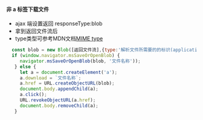 #### 非 a 标签下载文件

+ ajax 端设置返回 responseType:blob
+ 拿到返回文件流后
+ type类型可参考MDN文档[MIME type](https://developer.mozilla.org/en-US/docs/Web/HTTP/Basics_of_HTTP/MIME_types/Common_types "MIME type")

```javascript
  const blob = new Blob([返回文件流],{type:'解析文件所需要的的标识(application/pdf、image/gif等)'})
  if (window.navigator.msSaveOrOpenBlob) {
     navigator.msSaveOrOpenBlob(blob, '文件名称'));
   } else {
     let a = document.createElement('a');
     a.download = `文件名称`;
     a.href = URL.createObjectURL(blob);
     document.body.appendChild(a);
     a.click();
     URL.revokeObjectURL(a.href);
     document.body.removeChild(a);
   }
```
